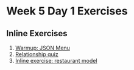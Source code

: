 # Week 5 Day 1 Exercises

## Inline Exercises

1. [Warmup: JSON Menu](warmup.md)
1. [Relationship quiz](https://www.qzzr.com/c/quiz/238555/modeling-relationships)
1. [Inline exercise: restaurant model](restaurant/README.md)
